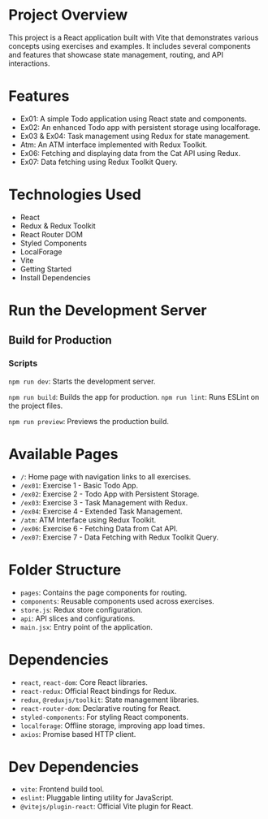# Project Overview
This project is a React application built with Vite that demonstrates various concepts using exercises and examples. It includes several components and features that showcase state management, routing, and API interactions.

# Features
- Ex01: A simple Todo application using React state and components.
- Ex02: An enhanced Todo app with persistent storage using localforage.
- Ex03 & Ex04: Task management using Redux for state management.
- Atm: An ATM interface implemented with Redux Toolkit.
- Ex06: Fetching and displaying data from the Cat API using Redux.
- Ex07: Data fetching using Redux Toolkit Query.

# Technologies Used
- React
- Redux & Redux Toolkit
- React Router DOM
- Styled Components
- LocalForage
- Vite
- Getting Started
- Install Dependencies

# Run the Development Server

## Build for Production

### Scripts
`npm run dev`: Starts the development server.

`npm run build`: Builds the app for production.
`npm run lint`: Runs ESLint on the project files.

`npm run preview`: Previews the production build.

# Available Pages
* `/`: Home page with navigation links to all exercises.
* `/ex01`: Exercise 1 - Basic Todo App.
* `/ex02`: Exercise 2 - Todo App with Persistent Storage.
* `/ex03`: Exercise 3 - Task Management with Redux.
* `/ex04`: Exercise 4 - Extended Task Management.
* `/atm`: ATM Interface using Redux Toolkit.
* `/ex06`: Exercise 6 - Fetching Data from Cat API.
* `/ex07`: Exercise 7 - Data Fetching with Redux Toolkit Query.
# Folder Structure
* `pages`: Contains the page components for routing.
* `components`: Reusable components used across exercises.
* `store.js`: Redux store configuration.
* `api`: API slices and configurations.
* `main.jsx`: Entry point of the application.

# Dependencies
* `react`, `react-dom`: Core React libraries.
* `react-redux`: Official React bindings for Redux.
* `redux`, `@reduxjs/toolkit`: State management libraries.
* `react-router-dom`: Declarative routing for React.
* `styled-components`: For styling React components.
* `localforage`: Offline storage, improving app load times.
* `axios`: Promise based HTTP client.
# Dev Dependencies
* `vite`: Frontend build tool.
* `eslint`: Pluggable linting utility for JavaScript.
* `@vitejs/plugin-react`: Official Vite plugin for React.